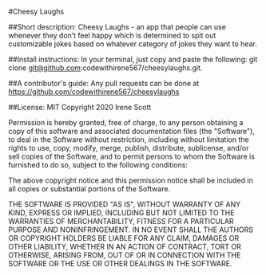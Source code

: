 #Cheesy Laughs

##Short description: 
Cheesy Laughs - an app that people can use whenever they don’t feel happy which is determined to spit out customizable jokes
based on whatever category of jokes they want to hear.

##Install instructions: 
In your terminal, just copy and paste the following: git clone git@github.com:codewithirene567/cheesylaughs.git.

##A contributor's guide: 
Any pull requests can be done at https://github.com/codewithirene567/cheesylaughs

##License:  MIT
Copyright 2020 Irene Scott

Permission is hereby granted, free of charge, to any person obtaining a copy of this software and associated documentation files (the "Software"), to deal in the Software without restriction, including without limitation the rights to use, copy, modify, merge, publish, distribute, sublicense, and/or sell copies of the Software, and to permit persons to whom the Software is furnished to do so, subject to the following conditions:

The above copyright notice and this permission notice shall be included in all copies or substantial portions of the Software.

THE SOFTWARE IS PROVIDED "AS IS", WITHOUT WARRANTY OF ANY KIND, EXPRESS OR IMPLIED, INCLUDING BUT NOT LIMITED TO THE WARRANTIES OF MERCHANTABILITY, FITNESS FOR A PARTICULAR PURPOSE AND NONINFRINGEMENT. IN NO EVENT SHALL THE AUTHORS OR COPYRIGHT HOLDERS BE LIABLE FOR ANY CLAIM, DAMAGES OR OTHER LIABILITY, WHETHER IN AN ACTION OF CONTRACT, TORT OR OTHERWISE, ARISING FROM, OUT OF OR IN CONNECTION WITH THE SOFTWARE OR THE USE OR OTHER DEALINGS IN THE SOFTWARE.
